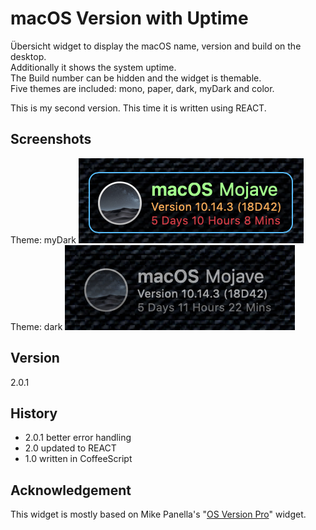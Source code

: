 # macOS Version with Uptime

Übersicht widget to display the macOS name, version and build on the desktop.  
Additionally it shows the system uptime.  
The Build number can be hidden and the widget is themable.  
Five themes are included: mono, paper, dark, myDark and color.

This is my second version. This time it is written using REACT.

## Screenshots
Theme: myDark
![Theme: myDark][image-1]
Theme: dark
![Theme: dark][image-2]

## Version
2.0.1

## History
- 2.0.1 better error handling
- 2.0   updated to REACT
- 1.0   written in CoffeeScript  

## Acknowledgement

This widget is mostly based on Mike Panella's "[OS Version Pro](https://github.com/mpen01/os-version-pro)" widget. 

[image-1]:screenshots/myDark.png?raw=true
[image-2]:screenshots/dark.png?raw=true